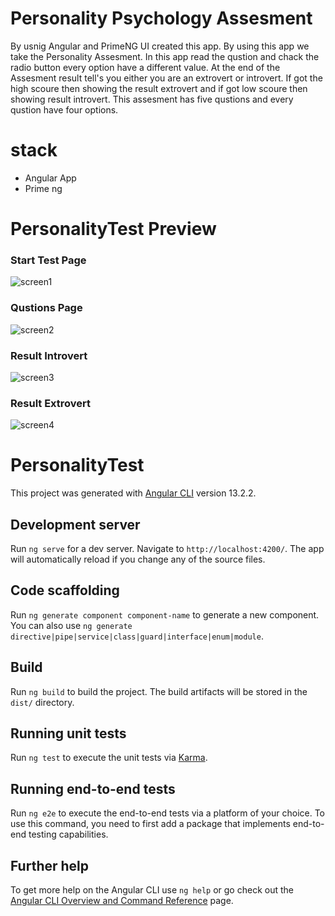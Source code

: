 # Personality Psychology Assesment

By usnig Angular and PrimeNG UI created this app. By using this app we take the Personality Assesment. In this app read the qustion and chack the radio button every option have a different value. At the end of the Assesment result tell's you either you are an extrovert or introvert. If got the high scoure then showing the result extrovert and if got low scoure then showing result introvert.
This assesment has five qustions and every qustion have four options.

# stack

- Angular App
- Prime ng

# PersonalityTest Preview

### Start Test Page
  ![screen1](https://user-images.githubusercontent.com/63468411/171667827-200414a6-861e-495c-b1f4-4c5a5f917086.png)
### Qustions Page
  ![screen2](https://user-images.githubusercontent.com/63468411/171669314-c74a395f-c617-45c3-a6f7-117c4385a539.png)
### Result Introvert
  ![screen3](https://user-images.githubusercontent.com/63468411/171669649-74d200ab-a6f6-4352-b631-5f1b164b6ba3.png)
### Result Extrovert
  ![screen4](https://user-images.githubusercontent.com/63468411/171669856-ca009c0f-758f-4398-a140-73751b18241a.png)

# PersonalityTest

This project was generated with [Angular CLI](https://github.com/angular/angular-cli) version 13.2.2.

## Development server

Run `ng serve` for a dev server. Navigate to `http://localhost:4200/`. The app will automatically reload if you change any of the source files.

## Code scaffolding

Run `ng generate component component-name` to generate a new component. You can also use `ng generate directive|pipe|service|class|guard|interface|enum|module`.

## Build

Run `ng build` to build the project. The build artifacts will be stored in the `dist/` directory.

## Running unit tests

Run `ng test` to execute the unit tests via [Karma](https://karma-runner.github.io).

## Running end-to-end tests

Run `ng e2e` to execute the end-to-end tests via a platform of your choice. To use this command, you need to first add a package that implements end-to-end testing capabilities.

## Further help

To get more help on the Angular CLI use `ng help` or go check out the [Angular CLI Overview and Command Reference](https://angular.io/cli) page.
